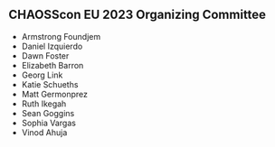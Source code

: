 ## CHAOSScon EU 2023 Organizing Committee

* Armstrong Foundjem
* Daniel Izquierdo
* Dawn Foster
* Elizabeth Barron
* Georg Link
* Katie Schueths
* Matt Germonprez
* Ruth Ikegah
* Sean Goggins
* Sophia Vargas
* Vinod Ahuja